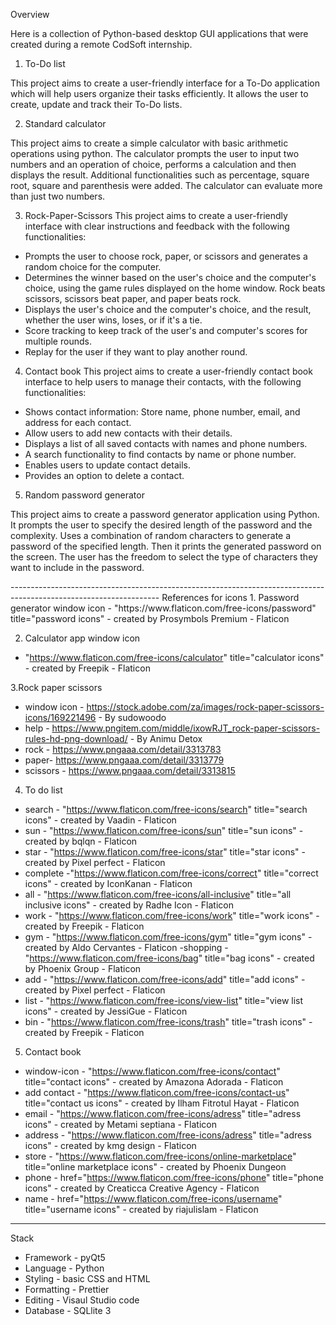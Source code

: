 Overview

Here is a collection of Python-based desktop GUI applications that were created during a remote CodSoft internship.

1. To-Do list
<p>This project aims to create a user-friendly interface for a To-Do application which
will help users organize their tasks efficiently. It allows the user to create, update
and track their To-Do lists.</p>

2. Standard calculator
<p>This project aims to create a simple calculator with basic arithmetic operations using python.
The calculator prompts the user to input two numbers and an operation of choice, performs a 
calculation and then displays the result. Additional functionalities such as percentage, square 
root, square and parenthesis were added. The calculator can evaluate more than just two numbers.</p>

3. Rock-Paper-Scissors
This project aims to create a user-friendly interface with clear instructions and
feedback with the following functionalities:
- Prompts the user to choose rock, paper, or scissors and generates a random choice for the computer.
- Determines the winner based on the user's choice and the computer's choice, using the game rules displayed
on the home window. Rock beats scissors, scissors beat paper, and paper beats rock.
- Displays the user's choice and the computer's choice, and the result, whether 
the user wins, loses, or if it's a tie.
- Score tracking to keep track of the user's and computer's scores for
multiple rounds.
- Replay for the user if they want to play another round.

4. Contact book
This project aims to create a user-friendly contact book interface to help users to manage their contacts, with
the following functionalities:
- Shows contact information: Store name, phone number, email, and address for each contact.
- Allow users to add new contacts with their details.
- Displays a list of all saved contacts with names and phone numbers.
- A search functionality to find contacts by name or phone number.
- Enables users to update contact details.
- Provides an option to delete a contact.

5. Random password generator
<p>This project aims to create a password generator application using Python. It prompts the user 
to specify the desired length of the password and the complexity. Uses a combination of random 
characters to generate a password of the specified length. Then it prints the generated password 
on the screen. The user has the freedom to select the type of characters they want to include
in the password.</p>
-------------------------------------------------------------------------------------------------------------------
References for icons
1. Password generator window icon
- "https://www.flaticon.com/free-icons/password" title="password icons" - created by Prosymbols Premium - Flaticon

2. Calculator app window icon
- "https://www.flaticon.com/free-icons/calculator" title="calculator icons" - created by Freepik - Flaticon

3.Rock paper scissors
- window icon - https://stock.adobe.com/za/images/rock-paper-scissors-icons/169221496 - By sudowoodo 
- help - https://www.pngitem.com/middle/ixowRJT_rock-paper-scissors-rules-hd-png-download/ - By Animu Detox 
- rock - https://www.pngaaa.com/detail/3313783
- paper- https://www.pngaaa.com/detail/3313779
- scissors - https://www.pngaaa.com/detail/3313815

4. To do list
- search - "https://www.flaticon.com/free-icons/search" title="search icons" - created by Vaadin - Flaticon
- sun - "https://www.flaticon.com/free-icons/sun" title="sun icons" - created by bqlqn - Flaticon
- star - "https://www.flaticon.com/free-icons/star" title="star icons" - created by Pixel perfect - Flaticon
- complete -"https://www.flaticon.com/free-icons/correct" title="correct icons" - created by IconKanan - Flaticon
- all - "https://www.flaticon.com/free-icons/all-inclusive" title="all inclusive icons" - created by Radhe Icon - Flaticon
- work - "https://www.flaticon.com/free-icons/work" title="work icons" - created by Freepik - Flaticon
- gym - "https://www.flaticon.com/free-icons/gym" title="gym icons" - created by Aldo Cervantes - Flaticon
-shopping - "https://www.flaticon.com/free-icons/bag" title="bag icons" - created by Phoenix Group - Flaticon
- add - "https://www.flaticon.com/free-icons/add" title="add icons" - created by Pixel perfect - Flaticon
- list - "https://www.flaticon.com/free-icons/view-list" title="view list icons" - created by JessiGue - Flaticon
- bin - "https://www.flaticon.com/free-icons/trash" title="trash icons" - created by Freepik - Flaticon

5. Contact book
- window-icon - "https://www.flaticon.com/free-icons/contact" title="contact icons" - created by Amazona Adorada - Flaticon
- add contact - "https://www.flaticon.com/free-icons/contact-us" title="contact us icons" - created by Ilham Fitrotul Hayat - Flaticon
- email - "https://www.flaticon.com/free-icons/adress" title="adress icons" - created by Metami septiana - Flaticon
- address - "https://www.flaticon.com/free-icons/adress" title="adress icons" - created by kmg design - Flaticon
- store - "https://www.flaticon.com/free-icons/online-marketplace" title="online marketplace icons" - created by Phoenix Dungeon 
- phone - href="https://www.flaticon.com/free-icons/phone" title="phone icons" - created by Creaticca Creative Agency - Flaticon
- name - href="https://www.flaticon.com/free-icons/username" title="username icons" - created by riajulislam - Flaticon
------------------------------------------------------------------------------------------------------------------------------------

Stack
- Framework - pyQt5
- Language - Python
- Styling - basic CSS and HTML
- Formatting - Prettier
- Editing - Visaul Studio code
- Database - SQLlite 3
